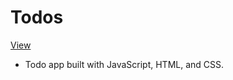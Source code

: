 # Todos
[View](https://shinn-todo-app.netlify.com/)
* Todo app built with JavaScript, HTML, and CSS.